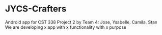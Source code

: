 # JYCS-Crafters
Android app for CST 338 Project 2 by Team 4: Jose, Ysabelle, Camila, Stan
We are developing x app with x functionality with x purpose
